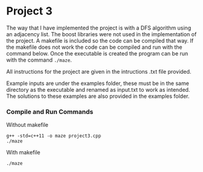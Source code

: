 # Project 3

The way that I have implemented the project is with a DFS algorithm using an adjacency list. The boost libraries were not used in the implementation of the project. A makefile is included so the code can be compiled that way. If the makefile does not work the code can be compiled and run with the command below. Once the executable is created the program can be run with the command `./maze`.

All instructions for the project are given in the intructions .txt file provided. 

Example inputs are under the examples folder, these must be in the same directory as the executable and renamed as input.txt to work as intended. The solutions to these examples are also provided in the examples folder.

### Compile and Run Commands

Without makefile
```
g++ -std=c++11 -o maze project3.cpp
./maze
```

With makefile
```
./maze
```
